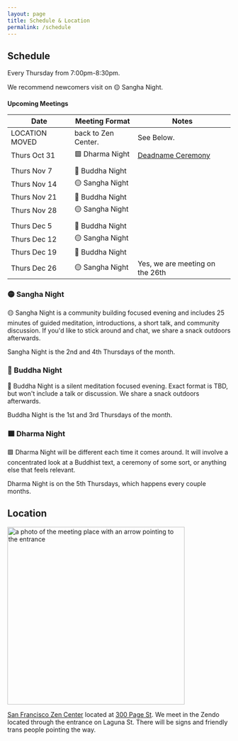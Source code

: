 ```yaml
---
layout: page
title: Schedule & Location
permalink: /schedule
---
```


## Schedule

Every Thursday from 7:00pm-8:30pm.

We recommend newcomers visit on 🟡 Sangha Night. 

**Upcoming Meetings**

<div class="special_table"></div>

| Date           | Meeting Format  | Notes |
|----------------|-----------------|-------|
| LOCATION MOVED | back to Zen Center. | See Below. |
| Thurs Oct 31   | 🟩 Dharma Night | [Deadname Ceremony](/deadname)
| | |
| Thurs Nov 7    | 🔷 Buddha Night | 
| Thurs Nov 14   | 🟡 Sangha Night |
| Thurs Nov 21   | 🔷 Buddha Night |
| Thurs Nov 28   | 🟡 Sangha Night |
| | |
| Thurs Dec 5    | 🔷 Buddha Night | 
| Thurs Dec 12   | 🟡 Sangha Night |
| Thurs Dec 19   | 🔷 Buddha Night |
| Thurs Dec 26   | 🟡 Sangha Night | Yes, we are meeting on the 26th


### 🟡 Sangha Night

🟡 Sangha Night is a community building focused evening and includes 25 minutes of guided meditation, introductions, a short talk, and community discussion. If you'd like to stick around and chat, we share a snack outdoors afterwards.

Sangha Night is the 2nd and 4th Thursdays of the month.

### 🔷 Buddha Night

🔷 Buddha Night is a silent meditation focused evening. Exact format is TBD, but won't include a talk or discussion. We share a snack outdoors afterwards.

Buddha Night is the 1st and 3rd Thursdays of the month.

<!-- We start with introductions, proceed to have two periods of meditation, which are fully silent, have some light body movement, and finally a community member will share a reading. -->

### 🟩 Dharma Night 

🟩 Dharma Night will be different each time it comes around. It will involve a concentrated look at a Buddhist text, a ceremony of some sort, or anything else that feels relevant. 

Dharma Night is on the 5th Thursdays, which happens every couple months. 


## Location

<img src="images/San_Francisco_Zen_Center.jpg" alt="a photo of the meeting place with an arrow pointing to the entrance" width="400px"/>

[San Francisco Zen Center](https://sfzc.org) located at [300 Page St](https://goo.gl/maps/1tYkRHUwu3E2i5rz5). We meet in the Zendo located through the entrance on Laguna St. There will be signs and friendly trans people pointing the way.

